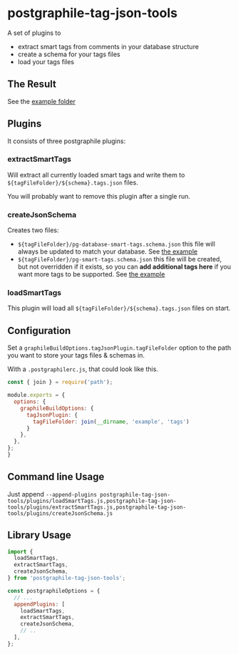 # postgraphile-tag-json-tools

A set of plugins to

- extract smart tags from comments in your database structure
- create a schema for your tags files
- load your tags files

## The Result

See the [example folder](./example)

## Plugins

It consists of three postgraphile plugins:

### extractSmartTags

Will extract all currently loaded smart tags and write them to `${tagFileFolder}/${schema}.tags.json` files.

You will probably want to remove this plugin after a single run.

### createJsonSchema

Creates two files:

- `${tagFileFolder}/pg-database-smart-tags.schema.json`
  this file will always be updated to match your database. See [the example](./example/tags/pg-database-smart-tags.schema.json)
- `${tagFileFolder}/pg-smart-tags.schema.json`
  this file will be created, but not overridden if it exists, so you can **add additional tags here** if you want more tags to be supported. See [the example](./example/tags/pg-smart-tags.schema.json)

### loadSmartTags

This plugin will load all `${tagFileFolder}/${schema}.tags.json` files on start.

## Configuration

Set a `graphileBuildOptions.tagJsonPlugin.tagFileFolder` option to the path you want to store your tags files & schemas in.

With a `.postgraphilerc.js`, that could look like this.

```js
const { join } = require('path');

module.exports = {
  options: {
    graphileBuildOptions: {
      tagJsonPlugin: {
        tagFileFolder: join(__dirname, 'example', 'tags')
      }
    },
  },
};
}
```

## Command line Usage

Just append `--append-plugins postgraphile-tag-json-tools/plugins/loadSmartTags.js,postgraphile-tag-json-tools/plugins/extractSmartTags.js,postgraphile-tag-json-tools/plugins/createJsonSchema.js`

## Library Usage

```js
import {
  loadSmartTags,
  extractSmartTags,
  createJsonSchema,
} from 'postgraphile-tag-json-tools';

const postgraphileOptions = {
  // ...
  appendPlugins: [
    loadSmartTags,
    extractSmartTags,
    createJsonSchema,
    // ..
  ],
};
```
